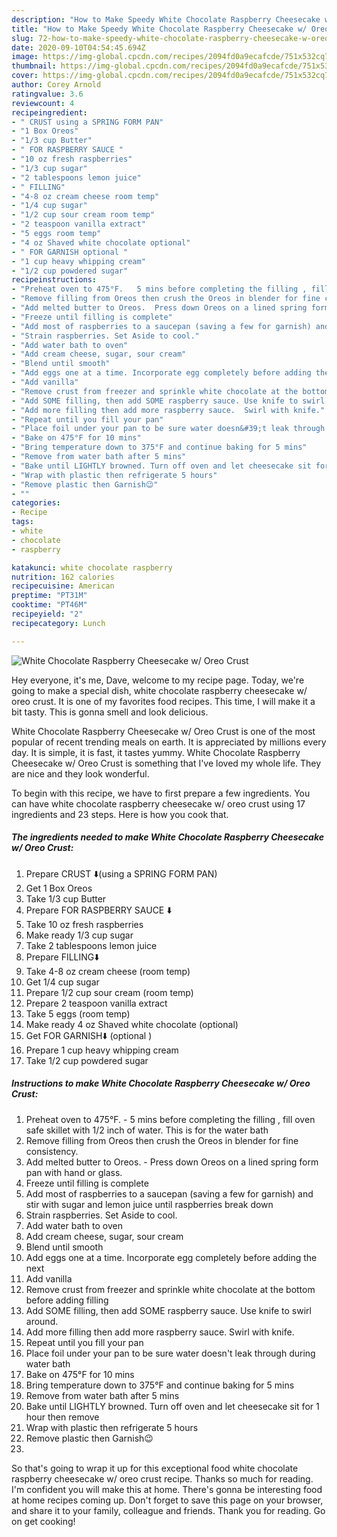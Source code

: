 ```yaml
---
description: "How to Make Speedy White Chocolate Raspberry Cheesecake w/ Oreo Crust"
title: "How to Make Speedy White Chocolate Raspberry Cheesecake w/ Oreo Crust"
slug: 72-how-to-make-speedy-white-chocolate-raspberry-cheesecake-w-oreo-crust
date: 2020-09-10T04:54:45.694Z
image: https://img-global.cpcdn.com/recipes/2094fd0a9ecafcde/751x532cq70/white-chocolate-raspberry-cheesecake-w-oreo-crust-recipe-main-photo.jpg
thumbnail: https://img-global.cpcdn.com/recipes/2094fd0a9ecafcde/751x532cq70/white-chocolate-raspberry-cheesecake-w-oreo-crust-recipe-main-photo.jpg
cover: https://img-global.cpcdn.com/recipes/2094fd0a9ecafcde/751x532cq70/white-chocolate-raspberry-cheesecake-w-oreo-crust-recipe-main-photo.jpg
author: Corey Arnold
ratingvalue: 3.6
reviewcount: 4
recipeingredient:
- " CRUST using a SPRING FORM PAN"
- "1 Box Oreos"
- "1/3 cup Butter"
- " FOR RASPBERRY SAUCE "
- "10 oz fresh raspberries"
- "1/3 cup sugar"
- "2 tablespoons lemon juice"
- " FILLING"
- "4-8 oz cream cheese room temp"
- "1/4 cup sugar"
- "1/2 cup sour cream room temp"
- "2 teaspoon vanilla extract"
- "5 eggs room temp"
- "4 oz Shaved white chocolate optional"
- " FOR GARNISH optional "
- "1 cup heavy whipping cream"
- "1/2 cup powdered sugar"
recipeinstructions:
- "Preheat oven to 475°F.   5 mins before completing the filling , fill oven safe skillet with 1/2 inch of water. This is for the water bath"
- "Remove filling from Oreos then crush the Oreos in blender for fine consistency."
- "Add melted butter to Oreos.  Press down Oreos on a lined spring form pan with hand or glass."
- "Freeze until filling is complete"
- "Add most of raspberries to a saucepan (saving a few for garnish) and stir with sugar and lemon juice until raspberries break down"
- "Strain raspberries. Set Aside to cool."
- "Add water bath to oven"
- "Add cream cheese, sugar, sour cream"
- "Blend until smooth"
- "Add eggs one at a time. Incorporate egg completely before adding the next"
- "Add vanilla"
- "Remove crust from freezer and sprinkle white chocolate at the bottom before adding filling"
- "Add SOME filling, then add SOME raspberry sauce. Use knife to swirl around."
- "Add more filling then add more raspberry sauce.  Swirl with knife."
- "Repeat until you fill your pan"
- "Place foil under your pan to be sure water doesn&#39;t leak through during water bath"
- "Bake on 475°F for 10 mins"
- "Bring temperature down to 375°F and continue baking for 5 mins"
- "Remove from water bath after 5 mins"
- "Bake until LIGHTLY browned. Turn off oven and let cheesecake sit for 1 hour then remove"
- "Wrap with plastic then refrigerate 5 hours"
- "Remove plastic then Garnish😉"
- ""
categories:
- Recipe
tags:
- white
- chocolate
- raspberry

katakunci: white chocolate raspberry 
nutrition: 162 calories
recipecuisine: American
preptime: "PT31M"
cooktime: "PT46M"
recipeyield: "2"
recipecategory: Lunch

---
```



![White Chocolate Raspberry Cheesecake w/ Oreo Crust](https://img-global.cpcdn.com/recipes/2094fd0a9ecafcde/751x532cq70/white-chocolate-raspberry-cheesecake-w-oreo-crust-recipe-main-photo.jpg)

Hey everyone, it's me, Dave, welcome to my recipe page. Today, we're going to make a special dish, white chocolate raspberry cheesecake w/ oreo crust. It is one of my favorites food recipes. This time, I will make it a bit tasty. This is gonna smell and look delicious.



White Chocolate Raspberry Cheesecake w/ Oreo Crust is one of the most popular of recent trending meals on earth. It is appreciated by millions every day. It is simple, it is fast, it tastes yummy. White Chocolate Raspberry Cheesecake w/ Oreo Crust is something that I've loved my whole life. They are nice and they look wonderful.


To begin with this recipe, we have to first prepare a few ingredients. You can have white chocolate raspberry cheesecake w/ oreo crust using 17 ingredients and 23 steps. Here is how you cook that.

<!--inarticleads1-->

##### The ingredients needed to make White Chocolate Raspberry Cheesecake w/ Oreo Crust:

1. Prepare  CRUST ⬇️(using a SPRING FORM PAN)
1. Get 1 Box Oreos
1. Take 1/3 cup Butter
1. Prepare  FOR RASPBERRY SAUCE ⬇️
1. Take 10 oz fresh raspberries
1. Make ready 1/3 cup sugar
1. Take 2 tablespoons lemon juice
1. Prepare  FILLING⬇️
1. Take 4-8 oz cream cheese (room temp)
1. Get 1/4 cup sugar
1. Prepare 1/2 cup sour cream (room temp)
1. Prepare 2 teaspoon vanilla extract
1. Take 5 eggs (room temp)
1. Make ready 4 oz Shaved white chocolate (optional)
1. Get  FOR GARNISH⬇️ (optional )
1. Prepare 1 cup heavy whipping cream
1. Take 1/2 cup powdered sugar




<!--inarticleads2-->

##### Instructions to make White Chocolate Raspberry Cheesecake w/ Oreo Crust:

1. Preheat oven to 475°F.   - 5 mins before completing the filling , fill oven safe skillet with 1/2 inch of water. This is for the water bath
1. Remove filling from Oreos then crush the Oreos in blender for fine consistency.
1. Add melted butter to Oreos.  - Press down Oreos on a lined spring form pan with hand or glass.
1. Freeze until filling is complete
1. Add most of raspberries to a saucepan (saving a few for garnish) and stir with sugar and lemon juice until raspberries break down
1. Strain raspberries. Set Aside to cool.
1. Add water bath to oven
1. Add cream cheese, sugar, sour cream
1. Blend until smooth
1. Add eggs one at a time. Incorporate egg completely before adding the next
1. Add vanilla
1. Remove crust from freezer and sprinkle white chocolate at the bottom before adding filling
1. Add SOME filling, then add SOME raspberry sauce. Use knife to swirl around.
1. Add more filling then add more raspberry sauce.  Swirl with knife.
1. Repeat until you fill your pan
1. Place foil under your pan to be sure water doesn&#39;t leak through during water bath
1. Bake on 475°F for 10 mins
1. Bring temperature down to 375°F and continue baking for 5 mins
1. Remove from water bath after 5 mins
1. Bake until LIGHTLY browned. Turn off oven and let cheesecake sit for 1 hour then remove
1. Wrap with plastic then refrigerate 5 hours
1. Remove plastic then Garnish😉
1. 




So that's going to wrap it up for this exceptional food white chocolate raspberry cheesecake w/ oreo crust recipe. Thanks so much for reading. I'm confident you will make this at home. There's gonna be interesting food at home recipes coming up. Don't forget to save this page on your browser, and share it to your family, colleague and friends. Thank you for reading. Go on get cooking!
